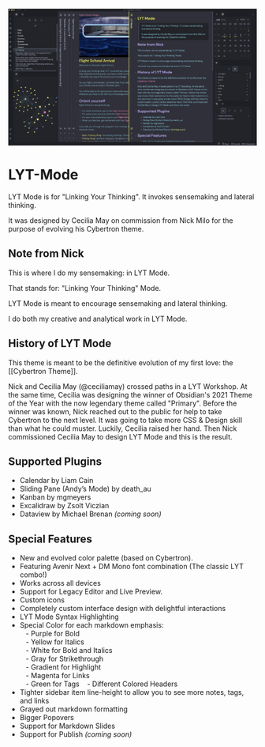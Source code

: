 ![lyt-mode-graphic](lyt-mode-graphic-1.jpg)

# LYT-Mode

LYT Mode is for "Linking Your Thinking". It invokes sensemaking and lateral thinking.

It was designed by Cecilia May on commission from Nick Milo for the purpose of evolving his Cybertron theme.

## Note from Nick

This is where I do my sensemaking: in LYT Mode.

That stands for: "Linking Your Thinking" Mode. 

LYT Mode is meant to encourage sensemaking and lateral thinking.

I do both my creative and analytical work in LYT Mode.

## History of LYT Mode

This theme is meant to be the definitive evolution of my first love: the [[Cybertron Theme]]. 

Nick and Cecilia May (@ceciliamay) crossed paths in a LYT Workshop. At the same time, Cecilia was designing the winner of Obsidian's 2021 Theme of the Year with the now legendary theme called "Primary". Before the winner was known, Nick reached out to the public for help to take Cybertron to the next level. It was going to take more CSS & Design skill than what he could muster. Luckily, Cecilia raised her hand. Then Nick commissioned Cecilia May to design LYT Mode and this is the result.

## Supported Plugins

- Calendar by Liam Cain  
- Sliding Pane (Andy’s Mode) by death_au  
- Kanban by mgmeyers  
- Excalidraw by Zsolt Viczian  
- Dataview by Michael Brenan _(coming soon)_

## Special Features

- New and evolved color palette (based on Cybertron).
- Featuring Avenir Next + DM Mono font combination (The classic LYT combo!)
- Works across all devices  
- Support for Legacy Editor and Live Preview.
- Custom icons  
- Completely custom interface design with delightful interactions  
- LYT Mode Syntax Highlighting  
- Special Color for each markdown emphasis:  
   - Purple for Bold  
   - Yellow for Italics  
   - White for Bold and Italics  
   - Gray for Strikethrough  
   - Gradient for Highlight  
   - Magenta for Links  
   - Green for Tags
   - Different Colored Headers
- Tighter sidebar item line-height to allow you to see more notes, tags, and links  
- Grayed out markdown formatting  
- Bigger Popovers  
- Support for Markdown Slides  
- Support for Publish _(coming soon)_
